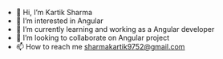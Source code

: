 - 👋 Hi, I’m Kartik Sharma
- 👀 I’m interested in Angular
- 🌱 I’m currently learning and working as a Angular developer
- 💞️ I’m looking to collaborate on Angular project
- 📫 How to reach me sharmakartik9752@gmail.com 

<!---
sharmadevil001/sharmadevil001 is a ✨ special ✨ repository because its `README.md` (this file) appears on your GitHub profile.
You can click the Preview link to take a look at your changes.
--->
